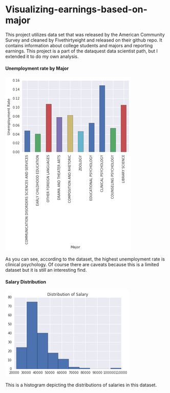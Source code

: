 # Visualizing-earnings-based-on-major
This project utilizes  data set that was released by the American Community Survey and cleaned by Fivethirtyeight and released on their github repo. It contains information about college students and majors and reporting earnings. This project is a part of the dataquest data scientist path, but I extended it to do my own analysis.

#### Unemployment rate by Major
![chart](https://github.com/VishnuHSharma/Visualizing-earnings-based-on-major/blob/master/Major%20Unemployment_rate.png)

As you can see, according to the dataset, the highest unemployment rate is clinical psychology. Of course there are caveats because this is a limited dataset but it is still an interesting find.


#### Salary Distribution
![chart](https://github.com/VishnuHSharma/Visualizing-earnings-based-on-major/blob/master/salary%20dist.png)

This is a histogram depicting the distributions of salaries in this dataset.
